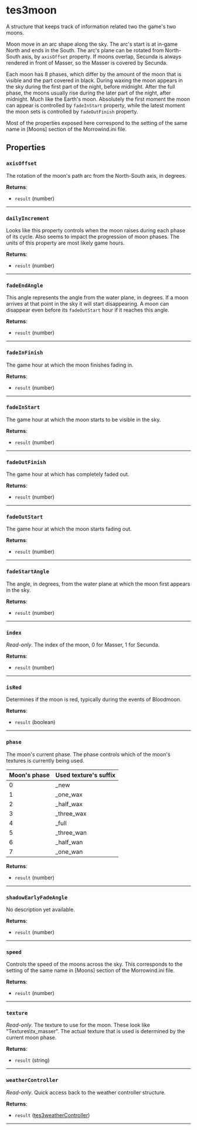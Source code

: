 <!---
	This file is autogenerated. Do not edit this file manually. Your changes will be ignored.
	More information: https://github.com/MWSE/MWSE/tree/master/docs
-->

# tes3moon

A structure that keeps track of information related two the game's two moons.

Moon move in an arc shape along the sky. The arc's start is at in-game North and ends in the South. The arc's plane can be rotated from North-South axis, by `axisOffset` property. If moons overlap, Secunda is always rendered in front of Masser, so the Masser is covered by Secunda.

Each moon has 8 phases, which differ by the amount of the moon that is visible and the part covered in black. During waxing the moon appears in the sky during the first part of the night, before midnight. After the full phase, the moons usually rise during the later part of the night, after midnight. Much like the Earth's moon. Absolutely the first moment the moon can appear is controlled by `fadeInStart` property, while the latest moment the moon sets is controlled by `fadeOutFinish` property.

Most of the properties exposed here correspond to the setting of the same name in [Moons] section of the Morrowind.ini file.

## Properties

### `axisOffset`
<div class="search_terms" style="display: none">axisoffset</div>

The rotation of the moon's path arc from the North-South axis, in degrees.

**Returns**:

* `result` (number)

***

### `dailyIncrement`
<div class="search_terms" style="display: none">dailyincrement</div>

Looks like this property controls when the moon raises during each phase of its cycle. Also seems to impact the progression of moon phases. The units of this property are most likely game hours.

**Returns**:

* `result` (number)

***

### `fadeEndAngle`
<div class="search_terms" style="display: none">fadeendangle</div>

This angle represents the angle from the water plane, in degrees. If a moon arrives at that point in the sky it will start disappearing. A moon can disappear even before its `fadeOutStart` hour if it reaches this angle.

**Returns**:

* `result` (number)

***

### `fadeInFinish`
<div class="search_terms" style="display: none">fadeinfinish</div>

The game hour at which the moon finishes fading in.

**Returns**:

* `result` (number)

***

### `fadeInStart`
<div class="search_terms" style="display: none">fadeinstart</div>

The game hour at which the moon starts to be visible in the sky.

**Returns**:

* `result` (number)

***

### `fadeOutFinish`
<div class="search_terms" style="display: none">fadeoutfinish</div>

The game hour at which has completely faded out.

**Returns**:

* `result` (number)

***

### `fadeOutStart`
<div class="search_terms" style="display: none">fadeoutstart</div>

The game hour at which the moon starts fading out.

**Returns**:

* `result` (number)

***

### `fadeStartAngle`
<div class="search_terms" style="display: none">fadestartangle</div>

The angle, in degrees, from the water plane at which the moon first appears in the sky.

**Returns**:

* `result` (number)

***

### `index`
<div class="search_terms" style="display: none">index</div>

*Read-only*. The index of the moon, 0 for Masser, 1 for Secunda.

**Returns**:

* `result` (number)

***

### `isRed`
<div class="search_terms" style="display: none">isred, red</div>

Determines if the moon is red, typically during the events of Bloodmoon.

**Returns**:

* `result` (boolean)

***

### `phase`
<div class="search_terms" style="display: none">phase</div>

The moon's current phase. The phase controls which of the moon's textures is currently being used.

Moon's phase | Used texture's suffix
------------ | ---------------------
0            | _new
1            | _one_wax
2            | _half_wax
3            | _three_wax
4            | _full
5            | _three_wan
6            | _half_wan
7            | _one_wan


	

**Returns**:

* `result` (number)

***

### `shadowEarlyFadeAngle`
<div class="search_terms" style="display: none">shadowearlyfadeangle</div>

No description yet available.

**Returns**:

* `result` (number)

***

### `speed`
<div class="search_terms" style="display: none">speed</div>

Controls the speed of the moons across the sky. This corresponds to the setting of the same name in [Moons] section of the Morrowind.ini file.

**Returns**:

* `result` (number)

***

### `texture`
<div class="search_terms" style="display: none">texture</div>

*Read-only*. The texture to use for the moon. These look like "Textures\tx_masser". The actual texture that is used is determined by the current moon phase.

**Returns**:

* `result` (string)

***

### `weatherController`
<div class="search_terms" style="display: none">weathercontroller</div>

*Read-only*. Quick access back to the weather controller structure.

**Returns**:

* `result` ([tes3weatherController](../../types/tes3weatherController))

***

